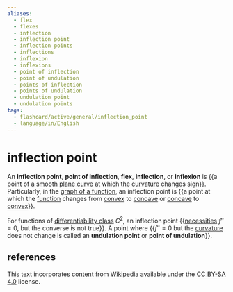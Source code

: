 ```yaml
---
aliases:
  - flex
  - flexes
  - inflection
  - inflection point
  - inflection points
  - inflections
  - inflexion
  - inflexions
  - point of inflection
  - point of undulation
  - points of inflection
  - points of undulation
  - undulation point
  - undulation points
tags:
  - flashcard/active/general/inflection_point
  - language/in/English
---
```


# inflection point

An __inflection point__, __point of inflection__, __flex__, __inflection__, or __inflexion__ is {{a [point](point%20(geometry).md) of a [smooth plane curve](plane%20curve.md#smooth%20plane%20curve) at which the [curvature](curvature.md) changes sign}}. Particularly, in the [graph of a function](graph%20of%20a%20function.md), an inflection point is {{a point at which the [function](function%20(mathematics).md) changes from [convex](convex%20function.md) to [concave](concave%20function.md) or [concave](concave%20function.md) to [convex](convex%20function.md)}}. <!--SR:!2024-10-12,244,330!2025-04-11,330,290-->

For functions of [differentiability class](smoothness.md#differentiability%20class) $C^2$, an inflection point {{[necessities](necessity%20and%20sufficiency.md) $f''=0$, but the converse is not true}}. A point where {{$f''=0$ but the [curvature](curvature.md) does not change is called an __undulation point__ or __point of undulation__}}. <!--SR:!2027-03-11,900,330-->

## references

This text incorporates [content](https://en.wikipedia.org/wiki/inflection_point) from [Wikipedia](Wikipedia.md) available under the [CC BY-SA 4.0](https://creativecommons.org/licenses/by-sa/4.0/) license.
